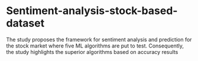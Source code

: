 # Sentiment-analysis-stock-based-dataset
The study proposes the framework for sentiment analysis and prediction  for the stock market where five ML algorithms are put to test. Consequently, the study  highlights the superior algorithms based on accuracy results
